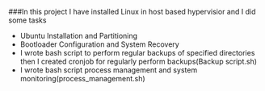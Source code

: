 ###In this project I have installed Linux in host based hypervisior and I did some tasks
* Ubuntu Installation and Partitioning
* Bootloader Configuration and System Recovery
* I wrote bash script to perform regular backups of specified directories then I created cronjob for regularly perform backups(Backup script.sh)  
* I wrote bash script process management and system monitoring(process_management.sh)
  
  
